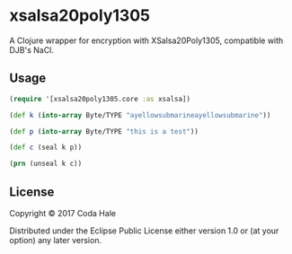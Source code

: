 # xsalsa20poly1305

A Clojure wrapper for encryption with XSalsa20Poly1305, compatible with DJB's
NaCl.

## Usage

```clojure
(require '[xsalsa20poly1305.core :as xsalsa])

(def k (into-array Byte/TYPE "ayellowsubmarineayellowsubmarine"))

(def p (into-array Byte/TYPE "this is a test"))

(def c (seal k p))

(prn (unseal k c))
```

## License

Copyright © 2017 Coda Hale

Distributed under the Eclipse Public License either version 1.0 or (at
your option) any later version.
